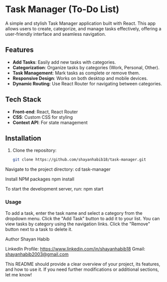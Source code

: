 # Task Manager (To-Do List)

A simple and stylish Task Manager application built with React. This app allows users to create, categorize, and manage tasks effectively, offering a user-friendly interface and seamless navigation.

## Features

- **Add Tasks**: Easily add new tasks with categories.
- **Categorization**: Organize tasks by categories (Work, Personal, Other).
- **Task Management**: Mark tasks as complete or remove them.
- **Responsive Design**: Works on both desktop and mobile devices.
- **Dynamic Routing**: Use React Router for navigating between categories.

## Tech Stack

- **Front-end**: React, React Router
- **CSS**: Custom CSS for styling
- **Context API**: For state management

## Installation

1. Clone the repository:

   ```bash
   git clone https://github.com/shayanhabib18/task-manager.git
   
Navigate to the project directory:
cd task-manager

Install NPM packages
npm install

To start the development server, run:
npm start

### Usage
To add a task, enter the task name and select a category from the dropdown menu.
Click the "Add Task" button to add it to your list.
You can view tasks by category using the navigation links.
Click the "Remove" button next to a task to delete it.

Author
Shayan Habib

LinkedIn Profile: https://www.linkedin.com/in/shayanhabib18
Gmail: shayanhabib2003@gmail.com

This README should provide a clear overview of your project, its features, and how to use it. If you need further modifications or additional sections, let me know!
